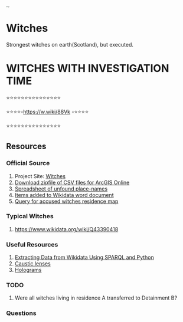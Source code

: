 <img src="https://witches.is.ed.ac.uk/_nuxt/img/main-logo.e1b0635.png" alt="logo" style="zoom: 20%;" />

# Witches

Strongest witches on earth(Scotland), but executed.

# WITCHES WITH INVESTIGATION TIME

⭐⭐⭐⭐⭐⭐⭐⭐⭐⭐⭐⭐⭐⭐⭐

⭐⭐⭐⭐-https://w.wiki/88Vk -⭐⭐⭐⭐

⭐⭐⭐⭐⭐⭐⭐⭐⭐⭐⭐⭐⭐⭐⭐

## Resources

### Official Source

1. Project Site: [Witches](https://witches.is.ed.ac.uk/)
2. [Download zipfile of CSV files for ArcGIS Online](https://witches.is.ed.ac.uk/resources/ArcGIS%20Online%20Files.zip)
3. [Spreadsheet of unfound place-names](https://docs.google.com/spreadsheets/d/14W8cWmqTaTgkwTFOjMYzV-BzqJgrGz8dKafmGfeuFPs/edit?usp=sharing)
4. [Items added to Wikidata word document](https://docs.google.com/document/d/14JcTa6twIjsx69ifoZxVf-VaXR7nFmmQhu52zXUYUD4/edit?usp=sharing)
5. [Query for accused witches residence map](https://w.wiki/6rX)

### Typical Witches 
1. https://www.wikidata.org/wiki/Q43390418

### Useful Resources

1. [Extracting Data from Wikidata Using SPARQL and Python](https://itnext.io/extracting-data-from-wikidata-using-sparql-and-python-59e0037996f)
2. [Caustic lenses](https://youtu.be/wk67eGXtbIw?si=PfUg14O6NVHN-fNd)
3. [Holograms](https://youtu.be/sv-38lwV6vc?si=tgA_FFsHPgXTBiId)

### TODO

1. Were all witches living in residence A transferred to Detainment B?

### Questions

